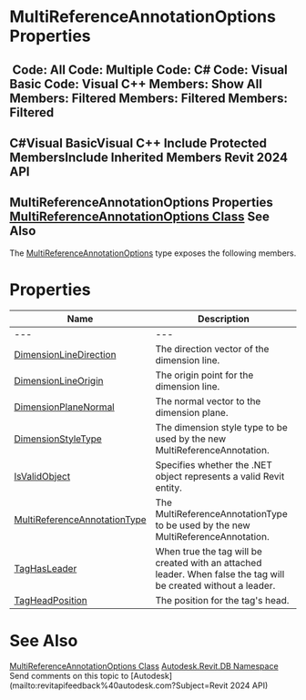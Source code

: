 # MultiReferenceAnnotationOptions Properties

﻿
 Code: All Code: Multiple Code: C# Code: Visual Basic Code: Visual C++  Members: Show All Members: Filtered Members: Filtered Members: Filtered   
---  
C#Visual BasicVisual C++
Include Protected MembersInclude Inherited Members
Revit 2024 API  
---  
MultiReferenceAnnotationOptions Properties  
[MultiReferenceAnnotationOptions Class](2e081b6c-38fd-4f03-a372-0dfa841e6248.md "MultiReferenceAnnotationOptions Class") See Also  
---  
The [MultiReferenceAnnotationOptions](2e081b6c-38fd-4f03-a372-0dfa841e6248.md "MultiReferenceAnnotationOptions Class") type exposes the following members.
# Properties
| Name | Description |
| --- | --- |
| --- | --- | --- |
| [DimensionLineDirection](fa626cb8-ed9c-5f71-1a2a-1df5c15a959c.md "DimensionLineDirection Property") | The direction vector of the dimension line. |
| [DimensionLineOrigin](dd1c3ac3-28fc-d37d-b97d-dcf61e9c629d.md "DimensionLineOrigin Property") | The origin point for the dimension line. |
| [DimensionPlaneNormal](9015f3a7-dc79-0701-fc8a-364603559f9b.md "DimensionPlaneNormal Property") | The normal vector to the dimension plane. |
| [DimensionStyleType](2a8891de-4b66-96f9-76cf-bcb2ae75bfb9.md "DimensionStyleType Property") | The dimension style type to be used by the new MultiReferenceAnnotation. |
| [IsValidObject](88ed10dc-950f-79a7-a59e-18a7c95b6cbe.md "IsValidObject Property") | Specifies whether the .NET object represents a valid Revit entity. |
| [MultiReferenceAnnotationType](180c0d74-ec8c-5423-d25e-38c775c131cb.md "MultiReferenceAnnotationType Property") | The MultiReferenceAnnotationType to be used by the new MultiReferenceAnnotation. |
| [TagHasLeader](f2229df0-e357-4462-a700-6d1be4397e1c.md "TagHasLeader Property") | When true the tag will be created with an attached leader. When false the tag will be created without a leader. |
| [TagHeadPosition](883ccdc6-9d4e-7844-9f81-e77124f39677.md "TagHeadPosition Property") | The position for the tag's head. |

# See Also
[MultiReferenceAnnotationOptions Class](2e081b6c-38fd-4f03-a372-0dfa841e6248.md "MultiReferenceAnnotationOptions Class")
[Autodesk.Revit.DB Namespace](87546ba7-461b-c646-cbb1-2cb8f5bff8b2.md "Autodesk.Revit.DB Namespace")
Send comments on this topic to [Autodesk](mailto:revitapifeedback%40autodesk.com?Subject=Revit 2024 API)